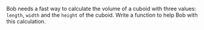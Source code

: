 Bob needs a fast way to calculate the volume of a cuboid with three values: `length`, `width` and the `height` of the
cuboid. Write a function to help Bob with this calculation.

